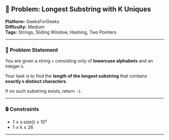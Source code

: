 ## 🎯 Problem: Longest Substring with K Uniques

**Platform:** GeeksForGeeks  
**Difficulty:** Medium  
**Tags:** Strings, Sliding Window, Hashing, Two Pointers

---

### 🧩 Problem Statement

You are given a string `s` consisting only of **lowercase alphabets** and an integer `k`.

Your task is to find the **length of the longest substring** that contains **exactly `k` distinct characters**.

If no such substring exists, return `-1`.

---

### 🔒 Constraints

- 1 ≤ s.size() ≤ 10⁵  
- 1 ≤ k ≤ 26

---